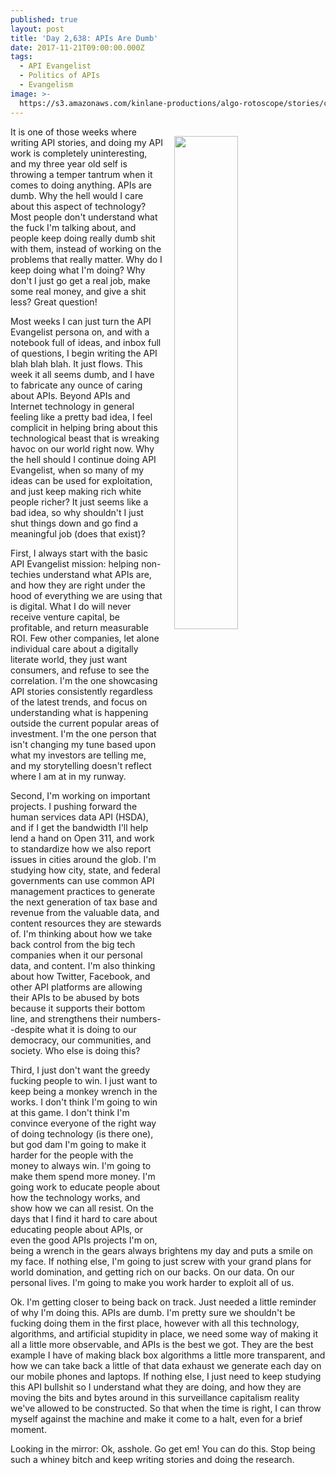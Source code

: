 ```yaml
---
published: true
layout: post
title: 'Day 2,638: APIs Are Dumb'
date: 2017-11-21T09:00:00.000Z
tags:
  - API Evangelist
  - Politics of APIs
  - Evangelism
image: >-
  https://s3.amazonaws.com/kinlane-productions/algo-rotoscope/stories/christianity-under-construction_atari_asteroids.jpg
---
```

<p><img src="https://s3.amazonaws.com/kinlane-productions/algo-rotoscope/stories/christianity-under-construction_atari_asteroids.jpg" align="right" width="45%" style="padding: 15px;" /></p>It is one of those weeks where writing API stories, and doing my API work is completely uninteresting, and my three year old self is throwing a temper tantrum when it comes to doing anything. APIs are dumb. Why the hell would I care about this aspect of technology? Most people don't understand what the fuck I'm talking about, and people keep doing really dumb shit with them, instead of working on the problems that really matter. Why do I keep doing what I'm doing? Why don't I just go get a real job, make some real money, and give a shit less? Great question!

Most weeks I can just turn the API Evangelist persona on, and with a notebook full of ideas, and inbox full of questions, I begin writing the API blah blah blah. It just flows. This week it all seems dumb, and I have to fabricate any ounce of caring about APIs. Beyond APIs and Internet technology in general feeling like a pretty bad idea, I feel complicit in helping bring about this technological beast that is wreaking havoc on our world right now. Why the hell should I continue doing API Evangelist, when so many of my ideas can be used for exploitation, and just keep making rich white people richer? It just seems like a bad idea, so why shouldn't I just shut things down and go find a meaningful job (does that exist)?

First, I always start with the basic API Evangelist mission: helping non-techies understand what APIs are, and how they are right under the hood of everything we are using that is digital. What I do will never receive venture capital, be profitable, and return measurable ROI. Few other companies, let alone individual care about a digitally literate world, they just want consumers, and refuse to see the correlation. I'm the one showcasing API stories consistently regardless of the latest trends, and focus on understanding what is happening outside the current popular areas of investment. I'm the one person that isn't changing my tune based upon what my investors are telling me, and my storytelling doesn't reflect where I am at in my runway.

Second, I'm working on important projects. I pushing forward the human services data API (HSDA), and if I get the bandwidth I'll help lend a hand on Open 311, and work to standardize how we also report issues in cities around the glob. I'm studying how city, state, and federal governments can use common API management practices to generate the next generation of tax base and revenue from the valuable data, and content resources they are stewards of. I'm thinking about how we take back  control from the big tech companies when it our personal data, and content. I'm also thinking about how Twitter, Facebook, and other API platforms are allowing their APIs to be abused by bots because it supports their bottom line, and strengthens their numbers--despite what it is doing to our democracy, our communities, and society. Who else is doing this?

Third, I just don't want the greedy fucking people to win. I just want to keep being a monkey wrench in the works. I don't think I'm going to win at this game. I don't think I'm convince everyone of the right way of doing technology (is there one), but god dam I'm going to make it harder for the people with the money to always win. I'm going to make them spend more money. I'm going work to educate people about how the technology works, and show how we can all resist. On the days that I find it hard to care about educating people about APIs, or even the good APIs projects I'm on, being a wrench in the gears always brightens my day and puts a smile on my face. If nothing else, I'm going to just screw with your grand plans for world domination, and getting rich on our backs. On our data. On our personal lives. I'm going to make you work harder to exploit all of us.

Ok. I'm getting closer to being back on track. Just needed a little reminder of why I'm doing this. APIs are dumb. I'm pretty sure we shouldn't be fucking doing them in the first place, however with all this technology, algorithms, and artificial stupidity in place, we need some way of making it all a little more observable, and APIs is the best we got. They are the best example I have of making black box algorithms a little more transparent, and how we can take back a little of that data exhaust we generate each day on our mobile phones and laptops. If nothing else, I just need to keep studying this API bullshit so I understand what they are doing, and how they are moving the bits and bytes around in this surveillance capitalism reality we've allowed to be constructed. So that when the time is right, I can throw myself against the machine and make it come to a halt, even for a brief moment.

Looking in the mirror: Ok, asshole. Go get em! You can do this. Stop being such a whiney bitch and keep writing stories and doing the research.
